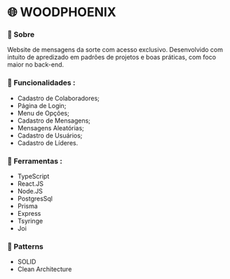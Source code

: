 # :globe_with_meridians: WOODPHOENIX 

### :memo: Sobre 
Website de mensagens da sorte com acesso exclusivo. Desenvolvido com intuito de apredizado em padrões de projetos e boas práticas, com foco maior no back-end.

### :rocket: Funcionalidades :
* Cadastro de Colaboradores;
* Página de Login;
* Menu de Opções;
* Cadastro de Mensagens;
* Mensagens Aleatórias;
* Cadastro de Usuários;
* Cadastro de Líderes.

### :wrench: Ferramentas : 
* TypeScript
* React.JS
* Node.JS
* PostgresSql
* Prisma
* Express
* Tsyringe
* Joi

### :bento: Patterns 
* SOLID
* Clean Architecture



